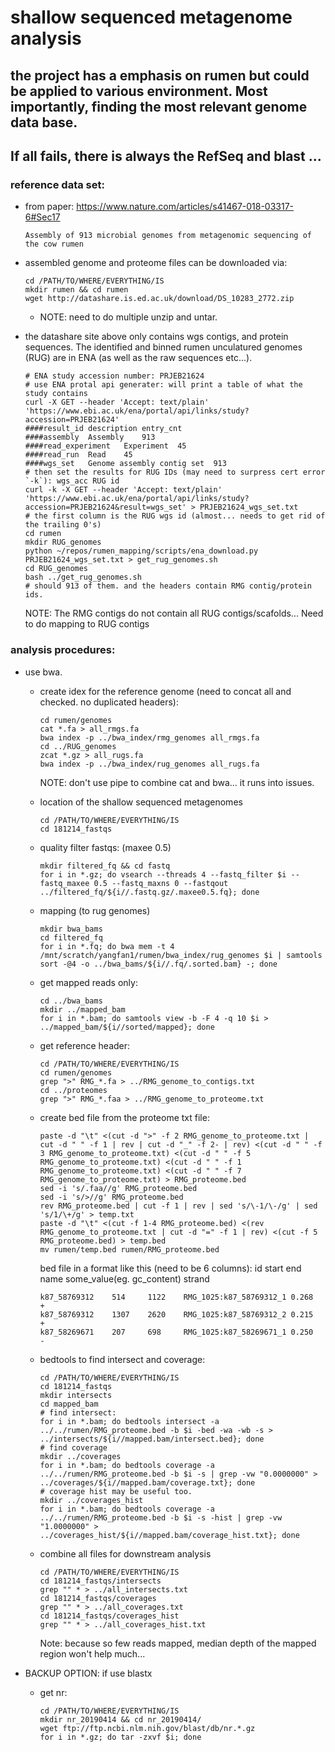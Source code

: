 # shallow sequenced metagenome analysis
## the project has a emphasis on rumen but could be applied to various environment. Most importantly, finding the most relevant genome data base. 
## If all fails, there is always the RefSeq and blast ...

### reference data set: 
+ from paper: https://www.nature.com/articles/s41467-018-03317-6#Sec17
 
  `Assembly of 913 microbial genomes from metagenomic sequencing of the cow rumen`

+ assembled genome and proteome files can be downloaded via:
  ```
  cd /PATH/TO/WHERE/EVERYTHING/IS
  mkdir rumen && cd rumen
  wget http://datashare.is.ed.ac.uk/download/DS_10283_2772.zip
  ```
  + NOTE: need to do multiple unzip and untar.

+ the datashare site above only contains wgs contigs, and protein sequences. The identified and binned rumen unculatured genomes (RUG) are in ENA (as well as the raw sequences etc...). 
  ```
  # ENA study accession number: PRJEB21624
  # use ENA protal api generater: will print a table of what the study contains
  curl -X GET --header 'Accept: text/plain' 'https://www.ebi.ac.uk/ena/portal/api/links/study?accession=PRJEB21624' 
  ####result_id	description	entry_cnt
  ####assembly	Assembly	913
  ####read_experiment	Experiment	45
  ####read_run	Read	45
  ####wgs_set	Genome assembly contig set	913
  # then set the results for RUG IDs (may need to surpress cert error `-k`): wgs_acc RUG id
  curl -k -X GET --header 'Accept: text/plain' 'https://www.ebi.ac.uk/ena/portal/api/links/study?accession=PRJEB21624&result=wgs_set' > PRJEB21624_wgs_set.txt
  # the first column is the RUG wgs id (almost... needs to get rid of the trailing 0's)
  cd rumen
  mkdir RUG_genomes 
  python ~/repos/rumen_mapping/scripts/ena_download.py PRJEB21624_wgs_set.txt > get_rug_genomes.sh
  cd RUG_genomes
  bash ../get_rug_genomes.sh
  # should 913 of them. and the headers contain RMG contig/protein ids. 
  ```
  
  NOTE: The RMG contigs do not contain all RUG contigs/scafolds... Need to do mapping to RUG contigs
  
  
### analysis procedures:

+ use bwa.
  + create idex for the reference genome (need to concat all and checked. no duplicated headers):
    ```
    cd rumen/genomes
    cat *.fa > all_rmgs.fa
    bwa index -p ../bwa_index/rmg_genomes all_rmgs.fa
    cd ../RUG_genomes
    zcat *.gz > all_rugs.fa
    bwa index -p ../bwa_index/rug_genomes all_rugs.fa
    ```
    
    NOTE: don't use pipe to combine cat and bwa... it runs into issues.
  
  + location of the shallow sequenced metagenomes
    ```
    cd /PATH/TO/WHERE/EVERYTHING/IS
    cd 181214_fastqs
    ```
    
  + quality filter fastqs: (maxee 0.5)
    ```
    mkdir filtered_fq && cd fastq  
    for i in *.gz; do vsearch --threads 4 --fastq_filter $i --fastq_maxee 0.5 --fastq_maxns 0 --fastqout ../filtered_fq/${i//.fastq.gz/.maxee0.5.fq}; done
    ```
  
  + mapping (to rug genomes)
    ```
    mkdir bwa_bams
    cd filtered_fq
    for i in *.fq; do bwa mem -t 4 /mnt/scratch/yangfan1/rumen/bwa_index/rug_genomes $i | samtools sort -@4 -o ../bwa_bams/${i//.fq/.sorted.bam} -; done
    ```

  + get mapped reads only:
    ```
    cd ../bwa_bams
    mkdir ../mapped_bam
    for i in *.bam; do samtools view -b -F 4 -q 10 $i > ../mapped_bam/${i//sorted/mapped}; done
    ```
     
  + get reference header:
    ```
    cd /PATH/TO/WHERE/EVERYTHING/IS
    cd rumen/genomes
    grep ">" RMG_*.fa > ../RMG_genome_to_contigs.txt
    cd ../proteomes
    grep ">" RMG_*.faa > ../RMG_genome_to_proteome.txt
    ```

  + create bed file from the proteome txt file:
    ```
    paste -d "\t" <(cut -d ">" -f 2 RMG_genome_to_proteome.txt | cut -d " " -f 1 | rev | cut -d "_" -f 2- | rev) <(cut -d " " -f 3 RMG_genome_to_proteome.txt) <(cut -d " " -f 5 RMG_genome_to_proteome.txt) <(cut -d " " -f 1 RMG_genome_to_proteome.txt) <(cut -d " " -f 7 RMG_genome_to_proteome.txt) > RMG_proteome.bed
    sed -i 's/.faa//g' RMG_proteome.bed 
    sed -i 's/>//g' RMG_proteome.bed
    rev RMG_proteome.bed | cut -f 1 | rev | sed 's/\-1/\-/g' | sed 's/1/\+/g' > temp.txt
    paste -d "\t" <(cut -f 1-4 RMG_proteome.bed) <(rev RMG_genome_to_proteome.txt | cut -d "=" -f 1 | rev) <(cut -f 5 RMG_proteome.bed) > temp.bed
    mv rumen/temp.bed rumen/RMG_proteome.bed
    ```
    
      bed file in a format like this (need to be 6 columns): id start end name some_value(eg. gc_content) strand
      ```
      k87_58769312    514     1122    RMG_1025:k87_58769312_1 0.268   +
      k87_58769312    1307    2620    RMG_1025:k87_58769312_2 0.215   +
      k87_58269671    207     698     RMG_1025:k87_58269671_1 0.250   -
      ```
  
  + bedtools to find intersect and coverage:
    ```
    cd /PATH/TO/WHERE/EVERYTHING/IS
    cd 181214_fastqs
    mkdir intersects
    cd mapped_bam
    # find intersect:
    for i in *.bam; do bedtools intersect -a ../../rumen/RMG_proteome.bed -b $i -bed -wa -wb -s > ../intersects/${i//mapped.bam/intersect.bed}; done
    # find coverage
    mkdir ../coverages
    for i in *.bam; do bedtools coverage -a ../../rumen/RMG_proteome.bed -b $i -s | grep -vw "0.0000000" > ../coverages/${i//mapped.bam/coverage.txt}; done
    # coverage hist may be useful too.
    mkdir ../coverages_hist
    for i in *.bam; do bedtools coverage -a ../../rumen/RMG_proteome.bed -b $i -s -hist | grep -vw "1.0000000" > ../coverages_hist/${i//mapped.bam/coverage_hist.txt}; done
    ```
    
  + combine all files for downstream analysis   
	```
	cd /PATH/TO/WHERE/EVERYTHING/IS
    cd 181214_fastqs/intersects
	grep "" * > ../all_intersects.txt
	cd 181214_fastqs/coverages
	grep "" * > ../all_coverages.txt
	cd 181214_fastqs/coverages_hist
	grep "" * > ../all_coverages_hist.txt
	```

	Note: because so few reads mapped, median depth of the mapped region won't help much... 
	

    
+ BACKUP OPTION: if use blastx 
 
  + get nr:
    ```
    cd /PATH/TO/WHERE/EVERYTHING/IS
    mkdir nr_20190414 && cd nr_20190414/
    wget ftp://ftp.ncbi.nlm.nih.gov/blast/db/nr.*.gz
    for i in *.gz; do tar -zxvf $i; done
    ```
